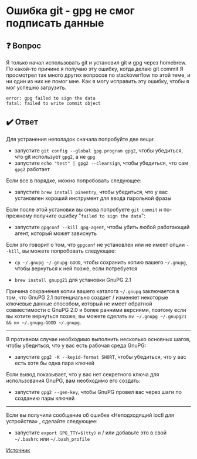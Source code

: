 # Ошибка git - gpg не смог подписать данные

## :question: Вопрос

Я только начал использовать git и установил git и gpg через homebrew. По какой-то причине я получаю эту ошибку, когда делаю git commit Я просмотрел так много других вопросов по stackoverflow по этой теме, и ни один из них не помог мне. Как я могу исправить эту ошибку, чтобы я мог успешно загрузить.
```
error: gpg failed to sign the data
fatal: failed to write commit object
```

## :heavy_check_mark: Ответ

Для устранения неполадок сначала попробуйте две вещи:

* запустите `git config --global gpg.program gpg2`, чтобы убедиться, что git использует `gpg2`, а не `gpg`
* запустите `echo "test" | gpg2 --clearsign`, чтобы убедиться, что сам `gpg2` работает

Если все в порядке, можно попробовать следующее:

* запустите `brew install pinentry`, чтобы убедиться, что у вас установлен хороший инструмент для ввода парольной фразы

Если после этой установки вы снова попробуете `git commit` и по-прежнему получите ошибку "`failed to sign the data`":

* запустите `gpgconf --kill gpg-agent`, чтобы убить любой работающий агент, который может зависнуть

Если это говорит о том, что `gpgconf` не установлен или не имеет опции `--kill`, вы можете попробовать следующее:

* `cp ~/.gnupg ~/.gnupg-GOOD`, чтобы сохранить копию вашего `~/.gnupg`, чтобы вернуться к ней позже, если потребуется

* `brew install gnupg21` для установки GnuPG 2.1

Причина сохранения копии вашего каталога `~/.gnupg` заключается в том, что GnuPG 2.1 потенциально создает / изменяет некоторые ключевые данные способом, который не имеет обратной совместимости с GnuPG 2.0 и более ранними версиями, поэтому если вы хотите вернуться позже, вы можете сделать `mv ~/.gnupg ~/.gnupg21 && mv ~/.gnupg-GOOD ~/.gnupg`.

<hr>

В противном случае необходимо выполнить несколько основных шагов, чтобы убедиться, что у вас есть рабочая среда GnuPG:

* запустите `gpg2 -K --keyid-format SHORT`, чтобы убедиться, что у вас есть хотя бы одна пара ключей

Если вывод показывает, что у вас нет секретного ключа для использования GnuPG, вам необходимо его создать:

* запустите `gpg2 --gen-key`, чтобы GnuPG провел вас через шаги по созданию пары ключей

<hr>

Если вы получили сообщение об ошибке «Неподходящий ioctl для устройства» , сделайте следующее:

* запустите `export GPG_TTY=$(tty)` и / или добавьте это в свой `~/.bashrc` или `~/.bash_profile`

[Источник](https://question-it.com/questions/1154214/oshibka-git-gpg-ne-smog-podpisat-dannye)

